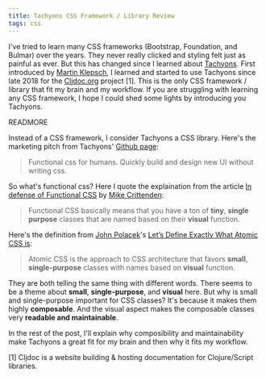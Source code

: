```yaml
---
title: Tachyons CSS Framework / Library Review
tags: css
---
```


I've tried to learn many CSS frameworks (Bootstrap, Foundation, and Bulmar)
over the years. They never really clicked and styling felt just as painful
as ever. But this has changed since I learned about [Tachyons](https://tachyons.io/).
First introduced by [Martin Klepsch](https://twitter.com/martinklepsch),
I learned and started to use Tachyons since late 2018 for the [Cljdoc.org](https://cljdoc.org/)
project [1]. This is the only CSS framework / library that fit my brain and my workflow.
If you are struggling with learning any CSS framework, I hope I could shed some lights
by introducing you Tachyons.

READMORE

Instead of a CSS framework, I consider Tachyons a CSS library.
Here's the marketing pitch from Tachyons'
[Github page](https://github.com/tachyons-css/tachyons/):

> Functional css for humans.
> Quickly build and design new UI without writing css.

So what's functional css? Here I quote the explaination from the article
[In defense of Functional CSS](https://www.mikecr.it/ramblings/functional-css/)
by [Mike Crittenden](https://twitter.com/mcrittenden):

> Functional CSS basically means that you have a ton of __tiny__,
> __single purpose__ classes that are named based on their __visual__ function.

Here's the definition from [John Polacek](http://johnpolacek.com/)'s
[Let’s Define Exactly What Atomic CSS is](https://css-tricks.com/lets-define-exactly-atomic-css/):

> Atomic CSS is the approach to CSS architecture that favors __small__,
> __single-purpose__ classes with names based on __visual__ function.

They are both telling the same thing with different words.
There seems to be a theme about __small__, __single-purpose__, and __visual__ here.
But why is small and single-purpose important for CSS classes? It's because it makes
them highly __composable__. And the visual aspect makes the composable classes
very __readable and maintainable__.

In the rest of the post, I'll explain why composibility and maintainability
make Tachyons a great fit for my brain and then why it fits my workflow.

[1] Cljdoc is a website building & hosting documentation for Clojure/Script libraries.

